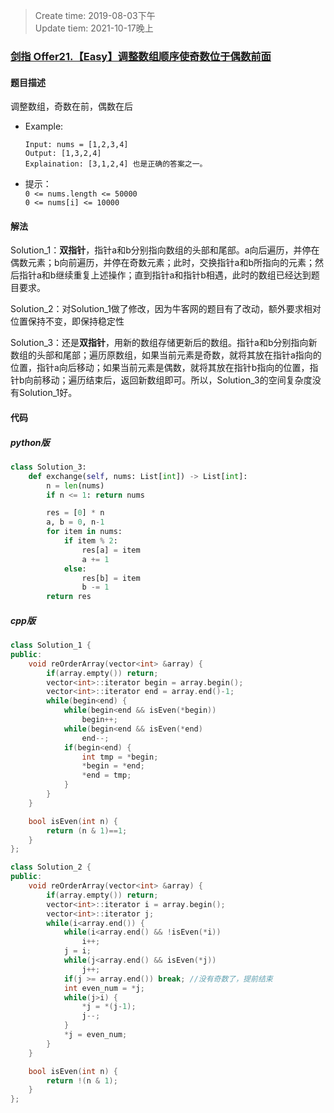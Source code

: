 > Create time: 2019-08-03下午  
> Update tiem: 2021-10-17晚上  

### [剑指 Offer21.【Easy】调整数组顺序使奇数位于偶数前面](https://leetcode-cn.com/problems/diao-zheng-shu-zu-shun-xu-shi-qi-shu-wei-yu-ou-shu-qian-mian-lcof/)

#### 题目描述
调整数组，奇数在前，偶数在后

- Example:
    ```
    Input: nums = [1,2,3,4]
    Output: [1,3,2,4]
    Explaination: [3,1,2,4] 也是正确的答案之一。
    ```  

- 提示：  
    `0 <= nums.length <= 50000`  
    `0 <= nums[i] <= 10000`

#### 解法


Solution_1：**双指针**，指针a和b分别指向数组的头部和尾部。a向后遍历，并停在偶数元素；b向前遍历，并停在奇数元素；此时，交换指针a和b所指向的元素；然后指针a和b继续重复上述操作；直到指针a和指针b相遇，此时的数组已经达到题目要求。    

Solution_2：对Solution_1做了修改，因为牛客网的题目有了改动，额外要求相对位置保持不变，即保持稳定性

Solution_3：还是**双指针**，用新的数组存储更新后的数组。指针a和b分别指向新数组的头部和尾部；遍历原数组，如果当前元素是奇数，就将其放在指针a指向的位置，指针a向后移动；如果当前元素是偶数，就将其放在指针b指向的位置，指针b向前移动；遍历结束后，返回新数组即可。所以，Solution_3的空间复杂度没有Solution_1好。

#### 代码
##### python版
```python
class Solution_3:
    def exchange(self, nums: List[int]) -> List[int]:
        n = len(nums)
        if n <= 1: return nums

        res = [0] * n
        a, b = 0, n-1
        for item in nums:
            if item % 2:
                res[a] = item
                a += 1
            else:
                res[b] = item
                b -= 1
        return res
```

##### cpp版
```cpp
class Solution_1 {
public:
    void reOrderArray(vector<int> &array) {
        if(array.empty()) return;
        vector<int>::iterator begin = array.begin();
        vector<int>::iterator end = array.end()-1;
        while(begin<end) {
            while(begin<end && isEven(*begin))
                begin++;
            while(begin<end && isEven(*end)
                end--;
            if(begin<end) {
                int tmp = *begin;
                *begin = *end;
                *end = tmp;
            }
        }
    }

    bool isEven(int n) {
        return (n & 1)==1;
    }
};
```

```cpp
class Solution_2 {
public:
    void reOrderArray(vector<int> &array) {
        if(array.empty()) return;
        vector<int>::iterator i = array.begin();
        vector<int>::iterator j;
        while(i<array.end()) {
            while(i<array.end() && !isEven(*i))
                i++;
            j = i;
            while(j<array.end() && isEven(*j))
                j++;
            if(j >= array.end()) break; //没有奇数了，提前结束
            int even_num = *j;
            while(j>i) {
                *j = *(j-1);
                j--;
            }
            *j = even_num;
        }
    }

    bool isEven(int n) {
        return !(n & 1);
    }
};
```
